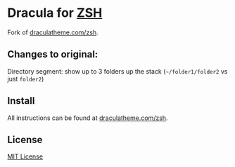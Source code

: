# Dracula for [ZSH](http://zsh.org)

Fork of [draculatheme.com/zsh](https://draculatheme.com/zsh).

## Changes to original:
  Directory segment: show up to 3 folders up the stack (`~/folder1/folder2` vs just `folder2`)

## Install

All instructions can be found at [draculatheme.com/zsh](https://draculatheme.com/zsh).

## License

[MIT License](./LICENSE)
